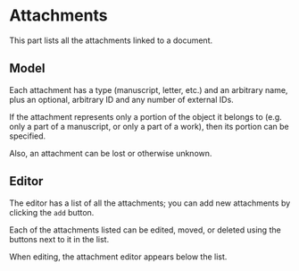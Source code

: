 # Attachments

This part lists all the attachments linked to a document.

## Model

Each attachment has a type (manuscript, letter, etc.) and an arbitrary name, plus an optional, arbitrary ID and any number of external IDs.

If the attachment represents only a portion of the object it belongs to (e.g. only a part of a manuscript, or only a part of a work), then its portion can be specified.

Also, an attachment can be lost or otherwise unknown.

## Editor

The editor has a list of all the attachments; you can add new attachments by clicking the `add` button.

Each of the attachments listed can be edited, moved, or deleted using the buttons next to it in the list.

When editing, the attachment editor appears below the list.
